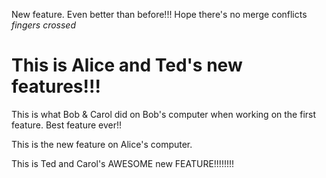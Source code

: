 New feature. Even better than before!!! Hope there's no merge conflicts *fingers crossed*

# This is Alice and Ted's new features!!!

This is what Bob & Carol did on Bob's computer when working on the first feature. Best feature ever!!

This is the new feature on Alice's computer.

This is Ted and Carol's AWESOME new FEATURE!!!!!!!!